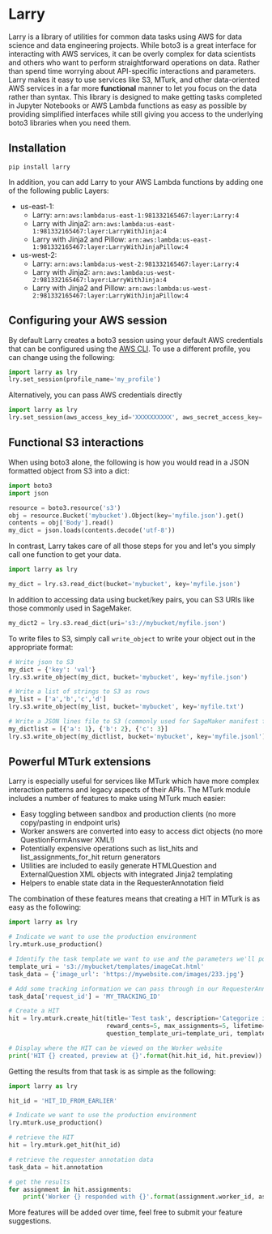 # Larry
Larry is a library of utilities for common data tasks using AWS for data science and data engineering projects. 
While boto3 is a great interface for interacting with AWS services, it can be overly complex for data scientists and 
others who want to perform straightforward operations on data. Rather than spend time
worrying about API-specific interactions and parameters. Larry makes it easy to use services like S3, MTurk, 
and other data-oriented AWS services in a far more **functional** manner to let you focus on the data rather than 
syntax. This library is designed to make getting tasks completed in Jupyter Notebooks or AWS Lambda functions as 
easy as possible by providing simplified interfaces while still giving you access to the underlying boto3 libraries
when you need them.

## Installation
```
pip install larry
```
In addition, you can add Larry to your AWS Lambda functions by adding one of the following public Layers:
* us-east-1:
    * Larry: `arn:aws:lambda:us-east-1:981332165467:layer:Larry:4`
    * Larry with Jinja2: `arn:aws:lambda:us-east-1:981332165467:layer:LarryWithJinja:4`
    * Larry with Jinja2 and Pillow: `arn:aws:lambda:us-east-1:981332165467:layer:LarryWithJinjaPillow:4`
* us-west-2:
    * Larry: `arn:aws:lambda:us-west-2:981332165467:layer:Larry:4`
    * Larry with Jinja2: `arn:aws:lambda:us-west-2:981332165467:layer:LarryWithJinja:4`
    * Larry with Jinja2 and Pillow: `arn:aws:lambda:us-west-2:981332165467:layer:LarryWithJinjaPillow:4`

## Configuring your AWS session
By default Larry creates a boto3 session using your default AWS credentials that can be configured using the 
[AWS CLI](https://aws.amazon.com/cli/). To use a different profile, you can change using the following:
```python
import larry as lry
lry.set_session(profile_name='my_profile')
```
Alternatively, you can pass AWS credentials directly
```python
import larry as lry
lry.set_session(aws_access_key_id='XXXXXXXXXX', aws_secret_access_key='XXXXXXXXXXXXX')
```

## Functional S3 interactions
When using boto3 alone, the following is how you would read in a JSON formatted object from S3 into a dict:
```python
import boto3
import json

resource = boto3.resource('s3')
obj = resource.Bucket('mybucket').Object(key='myfile.json').get()
contents = obj['Body'].read()
my_dict = json.loads(contents.decode('utf-8'))
```

In contrast, Larry takes care of all those steps for you and let's you simply call one function to get your data.
```python
import larry as lry

my_dict = lry.s3.read_dict(bucket='mybucket', key='myfile.json')
```
In addition to accessing data using bucket/key pairs, you can S3 URIs like those commonly used in SageMaker.
```python
my_dict2 = lry.s3.read_dict(uri='s3://mybucket/myfile.json')
```

To write files to S3, simply call `write_object` to write your object out in the appropriate format:
```python
# Write json to S3
my_dict = {'key': 'val'}
lry.s3.write_object(my_dict, bucket='mybucket', key='myfile.json')

# Write a list of strings to S3 as rows
my_list = ['a','b','c','d']
lry.s3.write_object(my_list, bucket='mybucket', key='myfile.txt')

# Write a JSON lines file to S3 (commonly used for SageMaker manifest files)
my_dictlist = [{'a': 1}, {'b': 2}, {'c': 3}]
lry.s3.write_object(my_dictlist, bucket='mybucket', key='myfile.jsonl')
```

## Powerful MTurk extensions
Larry is especially useful for services like MTurk which have more complex interaction patterns and legacy aspects
of their APIs. The MTurk module includes a number of features to make using MTurk much easier:
* Easy toggling between sandbox and production clients (no more copy/pasting in endpoint urls)
* Worker answers are converted into easy to access dict objects (no more QuestionFormAnswer XML!)
* Potentially expensive operations such as list_hits and list_assignments_for_hit return generators
* Utilities are included to easily generate HTMLQuestion and ExternalQuestion XML objects with integrated Jinja2 templating
* Helpers to enable state data in the RequesterAnnotation field

The combination of these features means that creating a HIT in MTurk is as easy as the following:
```python
import larry as lry

# Indicate we want to use the production environment
lry.mturk.use_production()

# Identify the task template we want to use and the parameters we'll populate in the template
template_uri = 's3://mybucket/templates/imageCat.html'
task_data = {'image_url': 'https://mywebsite.com/images/233.jpg'}

# Add some tracking information we can pass through in our RequesterAnnotation
task_data['request_id'] = 'MY_TRACKING_ID'

# Create a HIT
hit = lry.mturk.create_hit(title='Test task', description='Categorize images', 
                           reward_cents=5, max_assignments=5, lifetime=86400, assignment_duration=600, 
                           question_template_uri=template_uri, template_context=task_data, annotation=task_data)

# Display where the HIT can be viewed on the Worker website
print('HIT {} created, preview at {}'.format(hit.hit_id, hit.preview))
```
Getting the results from that task is as simple as the following:
```python
import larry as lry

hit_id = 'HIT_ID_FROM_EARLIER'

# Indicate we want to use the production environment
lry.mturk.use_production()

# retrieve the HIT
hit = lry.mturk.get_hit(hit_id)

# retrieve the requester annotation data
task_data = hit.annotation

# get the results
for assignment in hit.assignments:
    print('Worker {} responded with {}'.format(assignment.worker_id, assignment.answer['category']))
```

More features will be added over time, feel free to submit your feature suggestions.
